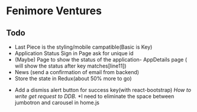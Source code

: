 # Fenimore Ventures

## Todo
- Last Piece is the styling/mobile campatible(Basic is Key)
- Application Status Sign in Page ask for unique id
- (Maybe) Page to show the status of the application- AppDetails page ( will show the status after key matches[line11])
- News (send a confirmation of email from backend)
- Store the state in Redux(about 50% more to go)

* Add a dismiss alert button for success key(with react-bootstrap)
*How to write get request to DDB.*
*I need to eliminate the space between jumbotron and carousel in home.js

